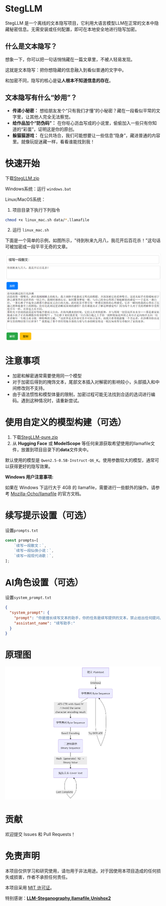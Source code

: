 # StegLLM

StegLLM 是一个离线的文本隐写项目，它利用大语言模型LLM在正常的文本中隐藏秘密信息。无需安装或任何配置，即可在本地安全地进行隐写加密。

## 什么是文本隐写？

想象一下，你可以把一句话悄悄藏在一篇文章里，不被人轻易发现。

这就是文本隐写：把你想隐藏的信息融入到看似普通的文字中。

和加密不同，隐写的核心是**让人根本不知道信息的存在**。

## 文本隐写有什么“妙用”？

*   **传递小秘密：** 想给朋友发个“只有我们才懂”的小秘密？藏在一段看似平常的文字里，让其他人完全无法察觉。
*   **给作品加个“防伪码”：** 在你呕心沥血写成的小说里，偷偷加入一些只有你知道的“彩蛋”，证明这是你的原创。
*   **躲猫猫游戏：** 在公共场合，我们可能想要让一些信息“隐身”，藏进普通的内容里。就像玩捉迷藏一样，看看谁能找到我！

# 快速开始

下载[StegLLM.zip](https://github.com/Rin313/StegLLM/releases)

Windows系统：运行 `windows.bat`

Linux/MacOS系统：
1. 项目目录下执行下列指令
```bash
chmod +x linux_mac.sh data/*.llamafile
```
2. 运行 `linux_mac.sh`

下面是一个简单的示例，如图所示，"待到秋来九月八，我花开后百花杀！"这句话可被加密成一段平平无奇的文章。

![StegLLM](img.png "界面演示")



# 注意事项
*   加密和解密通常需要使用同一个模型
*   对于加密后得到的掩饰文本，尾部文本插入对解密的影响较小，头部插入和中间修改则不支持。
*   由于语法惯性和模型体量的限制，加密过程可能无法找到合适的选词进行编码。遇到这种情况时，请重新尝试。

# 使用自定义的模型构建（可选）

1. 下载[StegLLM-pure.zip](https://github.com/Rin313/StegLLM/releases)
2. 从 **Hugging Face** 或 **ModelScope** 等任何来源获取希望使用的llamafile文件，放置到项目目录下的**data**文件夹中。

默认使用的模型是 `Qwen2.5-0.5B-Instruct-Q6_K`。使用参数较大的模型，通常可以获得更好的隐写效果。

**Windows 用户注意事项:**

如果在 Windows 下运行大于 4GB 的 llamafile，需要进行一些额外的操作。请参考 [Mozilla-Ocho/llamafile](https://github.com/Mozilla-Ocho/llamafile) 的官方文档。

# 续写提示设置（可选）

设置`prompts.txt`

```javascript
const prompts=[
    `续写一段散文：`,
    `续写一段仙侠小说：`,
    `续写一段现代诗歌：`,
];
```

# AI角色设置（可选）

设置`system_prompt.txt`

```json
{
  "system_prompt": {
    "prompt": "你是擅长续写文本的助手，你的任务是续写提供的文本，禁止给出任何提问、提示、任务要求、补充说明、评论和解释性文字。你的续写总是符合自然语言的表达方式，充满创造性，允许用户输入空白。",
    "assistant_name": "续写助手:"
  }
}
```

# 原理图

![StegLLM](mermaid-diagram.png "StegLLM 原理图")

# 贡献

欢迎提交 Issues 和 Pull Requests！

# 免责声明

本项目仅供学习和研究使用，请勿用于非法用途。对于因使用本项目造成的任何损失或损害，作者不承担任何责任。

本项目采用 [MIT 许可证](LICENSE)。

特别感谢：**[LLM-Steganography](https://github.com/HighDoping/LLM-Steganography/),[llamafile](https://github.com/Mozilla-Ocho/llamafile),[Unishox2](https://github.com/siara-cc/Unishox2)**